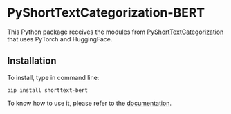 # PyShortTextCategorization-BERT

This Python package receives the modules from
[PyShortTextCategorization](https://github.com/stephenhky/PyShortTextCategorization)
that uses PyTorch and HuggingFace.

## Installation

To install, type in command line:

```aiignore
pip install shorttext-bert
```

To know how to use it, please refer to the [documentation](https://pyshorttextcategorization-bert.readthedocs.io/).
